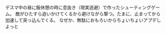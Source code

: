デスマ中の昼に飯休憩の時に息抜き（現実逃避）で作ったシューティングゲーム。
敵がひたすら追いかけてくるから避けながら撃つ。たまに、止まってから加速して突っ込んでくる。
なぜか、無駄におもろいからちょいちょいアプデしよっと
